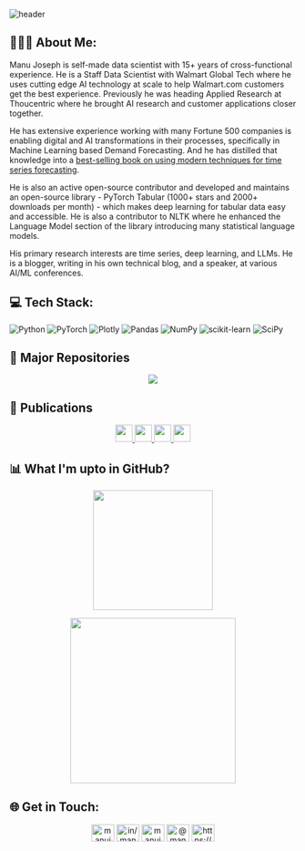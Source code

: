 <!--
**manujosephv/manujosephv** is a ✨ _special_ ✨ repository because its `README.md` (this file) appears on your GitHub profile.

Here are some ideas to get you started:

- 🔭 I’m currently working on ...
- 🌱 I’m currently learning ...
- 👯 I’m looking to collaborate on ...
- 🤔 I’m looking for help with ...
- 💬 Ask me about ...
- 📫 How to reach me: ...
- 😄 Pronouns: ...
- ⚡ Fun fact: ...
-->
![header](https://capsule-render.vercel.app/api?type=Waving&color=gradient&height=300&section=header&text=Manu%20Joseph&fontSize=90&animation=fadeIn&desc=Applied%20Research%20|%20Creator%20of%20PyTorch%20Tabular%20|%20Speaker%20|%20Blogger&descAlignY=70)
## 👨🏻‍💻 About Me:
Manu Joseph is self-made data scientist with 15+ years of cross-functional experience. He is a Staff Data Scientist with Walmart Global Tech where he uses cutting edge AI technology at scale to help Walmart.com customers get the best experience. Previously he was heading Applied Research at Thoucentric where he brought AI research and customer applications closer together. 

He has extensive experience working with many Fortune 500 companies is enabling digital and AI transformations in their processes, specifically in Machine Learning based Demand Forecasting. And he has distilled that knowledge into a [best-selling book on using modern techniques for time series forecasting](https://g.co/kgs/qnULGLX).

He is also an active open-source contributor and developed and maintains an open-source library - PyTorch Tabular (1000+ stars and 2000+ downloads per month) - which makes deep learning for tabular data easy and accessible. He is also a contributor to NLTK where he enhanced the Language Model section of the library introducing many statistical language models. 

His primary research interests are time series, deep learning, and LLMs. He is a blogger, writing in his own technical blog, and a speaker, at various AI/ML conferences.

<!-- <img alt="Night Coding" src="https://raw.githubusercontent.com/AVS1508/AVS1508/master/assets/Night-Coding.gif" align="right"/> -->

## 💻 Tech Stack:

![Python](https://img.shields.io/badge/python-3670A0?style=for-the-badge&logo=python&logoColor=ffdd54) ![PyTorch](https://img.shields.io/badge/PyTorch-%23EE4C2C.svg?style=for-the-badge&logo=PyTorch&logoColor=white) ![Plotly](https://img.shields.io/badge/Plotly-%233F4F75.svg?style=for-the-badge&logo=plotly&logoColor=white) ![Pandas](https://img.shields.io/badge/pandas-%23150458.svg?style=for-the-badge&logo=pandas&logoColor=white) ![NumPy](https://img.shields.io/badge/numpy-%23013243.svg?style=for-the-badge&logo=numpy&logoColor=white) ![scikit-learn](https://img.shields.io/badge/scikit--learn-%23F7931E.svg?style=for-the-badge&logo=scikit-learn&logoColor=white) ![SciPy](https://img.shields.io/badge/SciPy-%230C55A5.svg?style=for-the-badge&logo=scipy&logoColor=%white)

## 🚩 Major Repositories
<p align="center">
<a href="https://github.com/manujosephv/pytorch_tabular">
  <img align="center" src="https://github-readme-stats.vercel.app/api/pin/?username=manujosephv&repo=pytorch_tabular&theme=vue" />
</a>
<!-- <a href="https://github.com/manujosephv/deeprenewalprocess">
  <img align="center" src="https://github-readme-stats.vercel.app/api/pin/?username=manujosephv&repo=deeprenewalprocess&theme=vue" />
</a> -->
</p>

## 📰 Publications

<p align="center">
<a href="https://arxiv.org/abs/2104.13638">
  <img height="30em" src="https://img.shields.io/badge/arxiv(2021)-PyTorch%20Tabular:%20A%20Framework%20for%20Deep%20Learning%20with%20Tabular%20Data-informational?style=flat&color=2bbc8a"/>
</a>
<a href="https://arxiv.org/abs/2207.08548">
  <img height="30em" src="https://img.shields.io/badge/arxiv(2021)-GATE:%20Gated%20Additive%20Tree%20Ensemble%20for%20Tabular%20Classification%20and%20Regression-informational?style=flat&color=2bbc8a"/>
</a>
<a href="https://arxiv.org/abs/2208.08388">
  <img height="30em" src="https://img.shields.io/badge/arxiv(2021)-LAMA Net:%20Unsupervised%20Domain%20Adaptation%20via%20Latent%20Alignment%20and%20Manifold%20Learning%20for%20RUL%20Prediction-informational?style=flat&color=2bbc8a"/>
</a>
<a href="https://arxiv.org/abs/2210.08532">
  <img height="30em" src="https://img.shields.io/badge/arxiv(2021)-AskYourDB:An%20end%20to%20end%20system%20for%20querying%20and%20visualizing%20relational%20databases%20using%20natural%20language-informational?style=flat&color=2bbc8a"/>
</a>
</p>


## 📊 What I'm upto in GitHub?

<p align="center">
<a href="https://github.com/manujosephv">
  <img height="210em" src="https://github-readme-stats.vercel.app/api?username=manujosephv&theme=vue&hide_border=false&include_all_commits=false&count_private=true" />
  
  <!-- <img height="180em" src="https://github-readme-stats-eight-theta.vercel.app/api/top-langs/?username=manujosephv&layout=compact&exclude_lang=java+r&theme=vue-dark" /> -->
</a>
</p>
<p align="center">
<a href="https://github.com/manujosephv">
  <img height="290em" src="https://github-profile-trophy.vercel.app/?username=manujosephv&theme=flat&no-frame=true&no-bg=false&margin-w=4row=2&column=3&title=Stars,Commits,Followers,Repositories,MultiLanguage,Issues" />
  <!-- <img height="180em" src="https://github-readme-stats-eight-theta.vercel.app/api/top-langs/?username=manujosephv&layout=compact&exclude_lang=java+r&theme=vue-dark" /> -->
</a>
</p>

## 🌐 Get in Touch:
<p align="center">
<a href="https://twitter.com/manujosephv" target="blank"><img align="center" src="https://raw.githubusercontent.com/rahuldkjain/github-profile-readme-generator/master/src/images/icons/Social/twitter.svg" alt="manujosephv" height="30" width="40" /></a>
<a href="https://linkedin.com/in/in/manujosephv" target="blank"><img align="center" src="https://raw.githubusercontent.com/rahuldkjain/github-profile-readme-generator/master/src/images/icons/Social/linked-in-alt.svg" alt="in/manujosephv" height="30" width="40" /></a>
<a href="https://kaggle.com/manujosephv" target="blank"><img align="center" src="https://raw.githubusercontent.com/rahuldkjain/github-profile-readme-generator/master/src/images/icons/Social/kaggle.svg" alt="manujosephv" height="30" width="40" /></a>
<a href="https://medium.com/@manujosephv" target="blank"><img align="center" src="https://raw.githubusercontent.com/rahuldkjain/github-profile-readme-generator/master/src/images/icons/Social/medium.svg" alt="@manujosephv" height="30" width="40" /></a>
<a href="/https://deep-and-shallow.com/feed/" target="blank"><img align="center" src="https://raw.githubusercontent.com/rahuldkjain/github-profile-readme-generator/master/src/images/icons/Social/rss.svg" alt="https://deep-and-shallow.com/feed/" height="30" width="40" /></a>
</p>
<!-- 
[![LinkedIn](https://img.shields.io/badge/LinkedIn-%230077B5.svg?logo=linkedin&logoColor=white)](https://linkedin.com/in/in/manujosephv) [![Medium](https://img.shields.io/badge/Medium-12100E?logo=medium&logoColor=white)](https://medium.com/@manujosephv) [![Twitter](https://img.shields.io/badge/Twitter-%231DA1F2.svg?logo=Twitter&logoColor=white)](https://twitter.com/manujosephv)  -->

<!-- ![](https://github-profile-summary-cards.vercel.app/api/cards/profile-details?username=manujosephv&theme=vue) -->
<!-- ![](https://github-readme-stats.vercel.app/api?username=manujosephv&theme=dark&hide_border=false&include_all_commits=false&count_private=true)<br/> -->
<!-- ![](https://github-readme-stats.vercel.app/api/top-langs/?username=manujosephv&theme=dark&hide_border=false&include_all_commits=false&count_private=true&layout=compact) -->

<!--  -->
